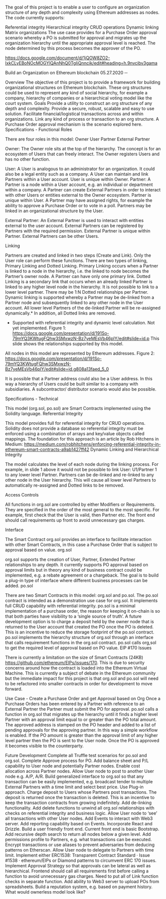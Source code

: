 The goal of this project is to enable a user to configure an organization structure of any depth and complexity using Ethereum addresses as nodes. The code currently supports:

 Referential integrity
 Hierarchical integrity
 CRUD operations
 Dynamic linking
 Matrix organizations
The use case provides for a Purchase Order approval scenario whereby a PO is submitted for approval and migrates up the organization hierarchy until the appropriate approval level is reached. The node determined by this process becomes the approver of the PO.


https://docs.google.com/document/d/1jQOW8ZO2-IxkCLyEBoNOcMOGYlQAnNhQ0TgIiQnncik/edit#heading=h.9nvcibv3gama

    

Build an Organization on Ethereum blockchain
05.27.2020
─

Overview
The objective of this project is to provide a framework for building organizational structures on Ethereum blockchain. These org structures could be used to represent any kind of social hierarchy, for example a company, hierarchy of companies or a hierarchical voting model like the court system.
Goals
Provide a utility to construct an org structure of any depth and complexity.
Provide a secure, robust, scalable and easy to use solution.
Facilitate financial/logistical transactions across and within organizations.
Link any kind of process or transaction to an org structure. A Purchase Order approval mechanism is the scenario explored here.
Specifications - Functional
Roles

There are four roles in this model:
	Owner
	User
	Partner
	External Partner

Owner: The Owner role sits at the top of the hierarchy. The concept is for an ecosystem of Users that can freely interact. The Owner registers Users and has no other function.

User: A User is analogous to an administrator for an organization. It could also be a legal entity such as a company. A User can maintain and link Partners within a User account. User is unique within Owner.
Partner: A Partner is a node within a User account, e.g. an individual or department within a company. A Partner can create External Partners in order to interact with other Users or entities external to the Owner ecosystem. Partner is unique within User.
A Partner may have assigned rights, for example the ability to approve a Purchase Order or to vote in a poll. 
Partners may be linked in an organizational structure by the User. 

External Partner: An External Partner is used to interact with entities external to the user account. External Partners can be registered by Partners with the required permission. External Partner is unique within Partner. External Partners can be other Users.

Linking

Partners are created and linked in two steps (Create and Link). Only the User role can perform these functions. 
There are two types of linking, Primary Linking and Dotted Linking. 
Primary Linking occurs when a Partner is linked to a node in the hierarchy, i.e. the linked to node becomes the Partner’s owner node. A Partner can have only one primary link.
Dotted Linking is a secondary link that occurs when an already linked Partner is linked to any higher level node in the hierarchy. It is not possible to link to a lower level partner. There may be 1:N Dotted relationships per Partner. 
Dynamic linking is supported whereby a Partner may be de-linked from a Partner node  and subsequently linked to any other node in the User account. All lower level Partners of the de-linked Partner will be re-assigned dynamically.* In addition, all Dotted links are removed.




* Supported with referential integrity and dynamic level calculation. Not yet implemented.
Figure 1:
https://docs.google.com/presentation/d/191So-79mYQ3KWtugFQhw3SMxwzN-Bz7yeMEsVb46pIY/edit#slide=id.p
This slide shows the relationships supported by this model. 

All nodes in this model are represented by Ethereum addresses. 
Figure 2:
https://docs.google.com/presentation/d/191So-79mYQ3KWtugFQhw3SMxwzN-Bz7yeMEsVb46pIY/edit#slide=id.g808a13faed_5_0

It is possible that a Partner address could also be a User address. In this way a hierarchy of Users could be built similar to a company with subsidiaries. 
A subcontractor/ distributor scenario would also be possible.

 


Specifications - Technical

This model (org.sol, po.sol)  are Smart Contracts implemented using the Solidity language. 
Referential Integrity

This model provides full for referential integrity for CRUD operations. Solidity does not provide a database so referential integrity must be enforced using a combination of arrays and key/value objects called mappings. The foundation for this approach is an article by Rob Hitchens in Medium:
https://medium.com/robhitchens/enforcing-referential-integrity-in-ethereum-smart-contracts-a9ab1427ff42
Dynamic Linking and Hierarchical Integrity

The model calculates the level of each node during the linking process. For example, in slide 1 above it would not be possible to link User: U1/Partner 1 to any lower level Partner.
Partners can be de-linked and re-linked  to any other node in the User hierarchy. This will cause all lower level Partners to automatically re-assigned and Dotted links to be removed.

Access Controls

All functions in org.sol are controlled by either Modifiers or Requirements.  They are specified in the order of the most general to the most specific. For example, first check that the User is valid, then Partner etc. The front end should call requirements up front to avoid unnecessary gas charges.



Interface

The Smart Contract org.sol provides an interface to facilitate interaction with other Smart Contracts, in this case a Purchase Order that is subject to approval based on value.
org.sol


org.sol supports the creation of User, Partner, Extended Partner relationships to any depth. It currently supports PO approval based on approval limits but in theory any kind of business contract could be implemented, e.g. a rebate agreement or a chargeback. The goal is to build a plug-in type of interface where different business processes can be added.
po.sol


There are two Smart Contracts in this model: org.sol and po.sol. The po.sol contract is intended as a demonstration use case for org.sol. It implements full CRUD capability with referential integrity. po.sol is a minimal implementation of a purchase order, the reason for keeping it on-chain is so that both parties have visibility to a ‘single source of truth’. A future development option is to charge a deposit held by the owner node that is returned to the User account that created the PO once the PO is deleted. This is an incentive to reduce the storage footprint of the po.sol contract.
po.sol implements the hierarchy structure of org.sol through an interface that calls requirement functions in the org.sol contract.
po.sol calls org,sol to get the required level of approval based on PO value.
EIP #170 Issues
	
There is currently a limitation on the size of Smart Contracts (24KB) https://github.com/ethereum/EIPs/issues/170. This is due to security concerns around how the contract is loaded into the Ethereum Virtual Machine. 
This is currently a subject of debate in the Ethereum community but the immediate impact for this project is that org.sol and po.sol will need to be refactored into smaller contracts in order for development to move forward.  

Use Case - Create a Purchase Order and get Approval based on Org
Once a Purchase Orders has been entered by a Partner with reference to an External Partner the Partner must submit the PO for approval. po.sol calls a function in org.sol that migrates up the hierarchy until it finds a higher level Partner with an approval limit equal to or greater than the PO total amount. 
The approved address is stamped on the PO header and added to a list of pending approvals for the approving partner. In this way a simple workflow is enabled. If the PO amount is greater than the approval limit of any higher level partner then the PO is sent to the User node.
Once the PO is approved it becomes visible to the counterparty. 


Future Development
Complete all Truffle test scenarios for po.sol and org.sol.
Complete Approve process for PO.
Add balance sheet and P/L capability to User node and potentially Partner nodes.
Enable cost allocation across Partner nodes.
Allow User node to post to another User node e.g. A/P, A/R.
Build generalized interface to org.sol so that any transaction can be easily implemented, e.g. broadcast tender to multiple External Partners with a time limit and select best price. Use Plug-in approach. 
Charge deposit to Users whose Partners post transactions. The deposit is returned once the transaction is deleted. This is an incentive to keep the transaction contracts from growing indefinitely.
Add de-linking functionality.
Add delete functions to unwind all org.sol relationships with checks on referential integrity and business logic.
Allow User node to ‘see’ all transactions with other User nodes.
Add Events to interact with Web3 server.
Add reporting capability based on Events.
Incorporate React and Drizzle.
Build a user friendly front end. Current front end is basic Bootstrap.
Add recursive depth search to return all nodes below a given level.
Add permissions profile to Partners, e.g. what transactions can be executed.
Encrypt transactions or use aliases to prevent adversaries from deducing patterns on Etherscan.
Allow User node to delegate to Partners with time limit.
Implement either ERC1538: Transparent Contract Standard · Issue #1538 · ethereum/EIPs or Diamond patterns to circumvent ERC 170 issues.
Implement Approval Strategy so that approvals can be lateral as well as hierarchical.
Frontend should call all requirements first before calling a function to avoid unnecessary gas charges. Need to put all of Link function checks in separate function.
Add ability to Web3 server to upload POs from spreadsheets.
Build a reputation system, e.g. based on payment history.
What would ownerless model look like?



